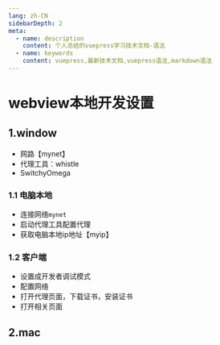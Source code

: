```yaml
---
lang: zh-CN
sidebarDepth: 2
meta:
  - name: description
    content: 个人总结的vuepress学习技术文档-语法
  - name: keywords
    content: vuepress,最新技术文档,vuepress语法,markdown语法
---
```


# webview本地开发设置

## 1.window

- 网路【mynet】
- 代理工具：whistle
- SwitchyOmega

### 1.1 电脑本地

- 连接网络`mynet`
- 启动代理工具配置代理
- 获取电脑本地ip地址【myip】

### 1.2 客户端

- 设置成开发者调试模式
- 配置网络
- 打开代理页面，下载证书，安装证书
- 打开相关页面

## 2.mac
